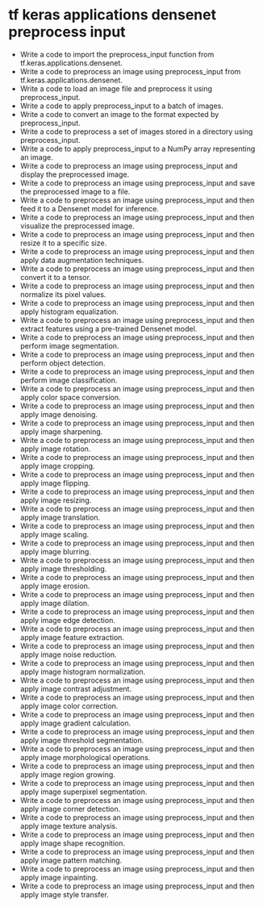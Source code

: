 # tf keras applications densenet preprocess input

- Write a code to import the preprocess_input function from tf.keras.applications.densenet.
- Write a code to preprocess an image using preprocess_input from tf.keras.applications.densenet.
- Write a code to load an image file and preprocess it using preprocess_input.
- Write a code to apply preprocess_input to a batch of images.
- Write a code to convert an image to the format expected by preprocess_input.
- Write a code to preprocess a set of images stored in a directory using preprocess_input.
- Write a code to apply preprocess_input to a NumPy array representing an image.
- Write a code to preprocess an image using preprocess_input and display the preprocessed image.
- Write a code to preprocess an image using preprocess_input and save the preprocessed image to a file.
- Write a code to preprocess an image using preprocess_input and then feed it to a Densenet model for inference.
- Write a code to preprocess an image using preprocess_input and then visualize the preprocessed image.
- Write a code to preprocess an image using preprocess_input and then resize it to a specific size.
- Write a code to preprocess an image using preprocess_input and then apply data augmentation techniques.
- Write a code to preprocess an image using preprocess_input and then convert it to a tensor.
- Write a code to preprocess an image using preprocess_input and then normalize its pixel values.
- Write a code to preprocess an image using preprocess_input and then apply histogram equalization.
- Write a code to preprocess an image using preprocess_input and then extract features using a pre-trained Densenet model.
- Write a code to preprocess an image using preprocess_input and then perform image segmentation.
- Write a code to preprocess an image using preprocess_input and then perform object detection.
- Write a code to preprocess an image using preprocess_input and then perform image classification.
- Write a code to preprocess an image using preprocess_input and then apply color space conversion.
- Write a code to preprocess an image using preprocess_input and then apply image denoising.
- Write a code to preprocess an image using preprocess_input and then apply image sharpening.
- Write a code to preprocess an image using preprocess_input and then apply image rotation.
- Write a code to preprocess an image using preprocess_input and then apply image cropping.
- Write a code to preprocess an image using preprocess_input and then apply image flipping.
- Write a code to preprocess an image using preprocess_input and then apply image resizing.
- Write a code to preprocess an image using preprocess_input and then apply image translation.
- Write a code to preprocess an image using preprocess_input and then apply image scaling.
- Write a code to preprocess an image using preprocess_input and then apply image blurring.
- Write a code to preprocess an image using preprocess_input and then apply image thresholding.
- Write a code to preprocess an image using preprocess_input and then apply image erosion.
- Write a code to preprocess an image using preprocess_input and then apply image dilation.
- Write a code to preprocess an image using preprocess_input and then apply image edge detection.
- Write a code to preprocess an image using preprocess_input and then apply image feature extraction.
- Write a code to preprocess an image using preprocess_input and then apply image noise reduction.
- Write a code to preprocess an image using preprocess_input and then apply image histogram normalization.
- Write a code to preprocess an image using preprocess_input and then apply image contrast adjustment.
- Write a code to preprocess an image using preprocess_input and then apply image color correction.
- Write a code to preprocess an image using preprocess_input and then apply image gradient calculation.
- Write a code to preprocess an image using preprocess_input and then apply image threshold segmentation.
- Write a code to preprocess an image using preprocess_input and then apply image morphological operations.
- Write a code to preprocess an image using preprocess_input and then apply image region growing.
- Write a code to preprocess an image using preprocess_input and then apply image superpixel segmentation.
- Write a code to preprocess an image using preprocess_input and then apply image corner detection.
- Write a code to preprocess an image using preprocess_input and then apply image texture analysis.
- Write a code to preprocess an image using preprocess_input and then apply image shape recognition.
- Write a code to preprocess an image using preprocess_input and then apply image pattern matching.
- Write a code to preprocess an image using preprocess_input and then apply image inpainting.
- Write a code to preprocess an image using preprocess_input and then apply image style transfer.